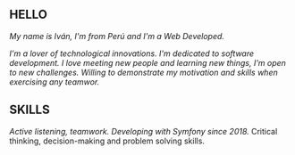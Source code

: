 ## HELLO

*My name is Iván, I'm from Perú and I'm a Web Developed.*

*I'm a lover of technological innovations. I'm dedicated to software development.*
*I love meeting new people and learning new things, I'm open to new challenges. Willing to demonstrate my motivation and skills when exercising any teamwor.*

## SKILLS

*Active listening, teamwork.*
*Developing with Symfony since 2018.*
Critical thinking, decision-making and problem solving skills.



